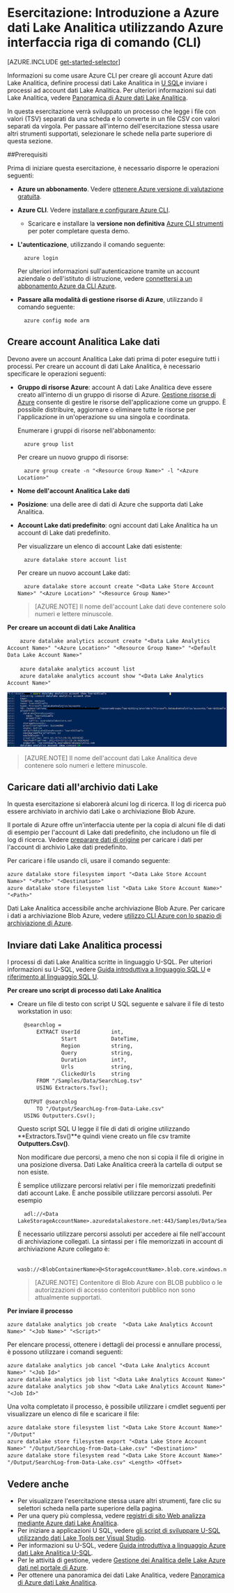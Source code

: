 <properties 
   pageTitle="Guida introduttiva di Azure dati Lake Analitica tramite l'interfaccia della riga di comando Azure | Microsoft Azure" 
   description="Informazioni su come utilizzare l'interfaccia della riga di comando di Azure per creare un account di archivio Lake dati, creare un processo dati Lake Analitica utilizzando U SQL e inviare il processo. " 
   services="data-lake-analytics" 
   documentationCenter="" 
   authors="edmacauley" 
   manager="jhubbard" 
   editor="cgronlun"/>
 
<tags
   ms.service="data-lake-analytics"
   ms.devlang="na"
   ms.topic="hero-article"
   ms.tgt_pltfrm="na"
   ms.workload="big-data" 
   ms.date="05/16/2016"
   ms.author="edmaca"/>

# <a name="tutorial-get-started-with-azure-data-lake-analytics-using-azure-command-line-interface-cli"></a>Esercitazione: Introduzione a Azure dati Lake Analitica utilizzando Azure interfaccia riga di comando (CLI)

[AZURE.INCLUDE [get-started-selector](../../includes/data-lake-analytics-selector-get-started.md)]


Informazioni su come usare Azure CLI per creare gli account Azure dati Lake Analitica, definire processi dati Lake Analitica in [U SQL](data-lake-analytics-u-sql-get-started.md)e inviare i processi ad account dati Lake Analitica. Per ulteriori informazioni sui dati Lake Analitica, vedere [Panoramica di Azure dati Lake Analitica](data-lake-analytics-overview.md).

In questa esercitazione verrà sviluppato un processo che legge i file con valori (TSV) separati da una scheda e lo converte in un file CSV con valori separati da virgola. Per passare all'interno dell'esercitazione stessa usare altri strumenti supportati, selezionare le schede nella parte superiore di questa sezione.

##<a name="prerequisites"></a>Prerequisiti

Prima di iniziare questa esercitazione, è necessario disporre le operazioni seguenti:

- **Azure un abbonamento**. Vedere [ottenere Azure versione di valutazione gratuita](https://azure.microsoft.com/pricing/free-trial/).
- **Azure CLI**. Vedere [installare e configurare Azure CLI](../xplat-cli-install.md).
    - Scaricare e installare la **versione non definitiva** [Azure CLI strumenti](https://github.com/MicrosoftBigData/AzureDataLake/releases) per poter completare questa demo.
- **L'autenticazione**, utilizzando il comando seguente:

        azure login
    Per ulteriori informazioni sull'autenticazione tramite un account aziendale o dell'istituto di istruzione, vedere [connettersi a un abbonamento Azure da CLI Azure](../xplat-cli-connect.md).
- **Passare alla modalità di gestione risorse di Azure**, utilizzando il comando seguente:

        azure config mode arm
        
## <a name="create-data-lake-analytics-account"></a>Creare account Analitica Lake dati

Devono avere un account Analitica Lake dati prima di poter eseguire tutti i processi. Per creare un account di dati Lake Analitica, è necessario specificare le operazioni seguenti:

- **Gruppo di risorse Azure**: account A dati Lake Analitica deve essere creato all'interno di un gruppo di risorse di Azure. [Gestione risorse di Azure](../azure-resource-manager/resource-group-overview.md) consente di gestire le risorse dell'applicazione come un gruppo. È possibile distribuire, aggiornare o eliminare tutte le risorse per l'applicazione in un'operazione su una singola e coordinata.  

    Enumerare i gruppi di risorse nell'abbonamento:
    
        azure group list 
    
    Per creare un nuovo gruppo di risorse:

        azure group create -n "<Resource Group Name>" -l "<Azure Location>"

- **Nome dell'account Analitica Lake dati**
- **Posizione**: una delle aree di dati di Azure che supporta dati Lake Analitica.
- **Account Lake dati predefinito**: ogni account dati Lake Analitica ha un account di Lake dati predefinito.

    Per visualizzare un elenco di account Lake dati esistente:
    
        azure datalake store account list

    Per creare un nuovo account Lake dati:

        azure datalake store account create "<Data Lake Store Account Name>" "<Azure Location>" "<Resource Group Name>"

    > [AZURE.NOTE] Il nome dell'account Lake dati deve contenere solo numeri e lettere minuscole.



**Per creare un account di dati Lake Analitica**

        azure datalake analytics account create "<Data Lake Analytics Account Name>" "<Azure Location>" "<Resource Group Name>" "<Default Data Lake Account Name>"

        azure datalake analytics account list
        azure datalake analytics account show "<Data Lake Analytics Account Name>"          

![Dati Lake Analitica mostra account](./media/data-lake-analytics-get-started-cli/data-lake-analytics-show-account-cli.png)

> [AZURE.NOTE] Il nome dell'account dati Lake Analitica deve contenere solo numeri e lettere minuscole.


## <a name="upload-data-to-data-lake-store"></a>Caricare dati all'archivio dati Lake

In questa esercitazione si elaborerà alcuni log di ricerca.  Il log di ricerca può essere archiviato in archivio dati Lake o archiviazione Blob Azure. 

Il portale di Azure offre un'interfaccia utente per la copia di alcuni file di dati di esempio per l'account di Lake dati predefinito, che includono un file di log di ricerca. Vedere [preparare dati di origine](data-lake-analytics-get-started-portal.md#prepare-source-data) per caricare i dati per l'account di archivio Lake dati predefinito.

Per caricare i file usando cli, usare il comando seguente:

    azure datalake store filesystem import "<Data Lake Store Account Name>" "<Path>" "<Destination>"
    azure datalake store filesystem list "<Data Lake Store Account Name>" "<Path>"

Dati Lake Analitica accessibile anche archiviazione Blob Azure.  Per caricare i dati a archiviazione Blob Azure, vedere [utilizzo CLI Azure con lo spazio di archiviazione di Azure](../storage/storage-azure-cli.md).

## <a name="submit-data-lake-analytics-jobs"></a>Inviare dati Lake Analitica processi

I processi di dati Lake Analitica scritte in linguaggio U-SQL. Per ulteriori informazioni su U-SQL, vedere [Guida introduttiva a linguaggio SQL U](data-lake-analytics-u-sql-get-started.md) e [riferimento al linguaggio SQL U](http://go.microsoft.com/fwlink/?LinkId=691348).

**Per creare uno script di processo dati Lake Analitica**

- Creare un file di testo con script U SQL seguente e salvare il file di testo workstation in uso:

        @searchlog =
            EXTRACT UserId          int,
                    Start           DateTime,
                    Region          string,
                    Query           string,
                    Duration        int?,
                    Urls            string,
                    ClickedUrls     string
            FROM "/Samples/Data/SearchLog.tsv"
            USING Extractors.Tsv();
        
        OUTPUT @searchlog   
            TO "/Output/SearchLog-from-Data-Lake.csv"
        USING Outputters.Csv();

    Questo script SQL U legge il file di dati di origine utilizzando **Extractors.Tsv()**e quindi viene creato un file csv tramite **Outputters.Csv()**. 
    
    Non modificare due percorsi, a meno che non si copia il file di origine in una posizione diversa.  Dati Lake Analitica creerà la cartella di output se non esiste.
    
    È semplice utilizzare percorsi relativi per i file memorizzati predefiniti dati account Lake. È anche possibile utilizzare percorsi assoluti.  Per esempio 
    
        adl://<Data LakeStorageAccountName>.azuredatalakestore.net:443/Samples/Data/SearchLog.tsv
        
    È necessario utilizzare percorsi assoluti per accedere ai file nell'account di archiviazione collegati.  La sintassi per i file memorizzati in account di archiviazione Azure collegato è:
    
        wasb://<BlobContainerName>@<StorageAccountName>.blob.core.windows.net/Samples/Data/SearchLog.tsv

    >[AZURE.NOTE] Contenitore di Blob Azure con BLOB pubblico o le autorizzazioni di accesso contenitori pubblico non sono attualmente supportati.      

    
**Per inviare il processo**


    azure datalake analytics job create  "<Data Lake Analytics Account Name>" "<Job Name>" "<Script>"
    
    
Per elencare processi, ottenere i dettagli dei processi e annullare processi, è possono utilizzare i comandi seguenti:

    azure datalake analytics job cancel "<Data Lake Analytics Account Name>" "<Job Id>"
    azure datalake analytics job list "<Data Lake Analytics Account Name>"
    azure datalake analytics job show "<Data Lake Analytics Account Name>" "<Job Id>"

Una volta completato il processo, è possibile utilizzare i cmdlet seguenti per visualizzare un elenco di file e scaricare il file:
    
    azure datalake store filesystem list "<Data Lake Store Account Name>" "/Output"
    azure datalake store filesystem export "<Data Lake Store Account Name>" "/Output/SearchLog-from-Data-Lake.csv" "<Destination>"
    azure datalake store filesystem read "<Data Lake Store Account Name>" "/Output/SearchLog-from-Data-Lake.csv" <Length> <Offset>

## <a name="see-also"></a>Vedere anche

- Per visualizzare l'esercitazione stessa usare altri strumenti, fare clic su selettori scheda nella parte superiore della pagina.
- Per una query più complessa, vedere [registri di sito Web analizza mediante Azure dati Lake Analitica](data-lake-analytics-analyze-weblogs.md).
- Per iniziare a applicazioni U SQL, vedere [gli script di sviluppare U-SQL utilizzando dati Lake Tools per Visual Studio](data-lake-analytics-data-lake-tools-get-started.md).
- Per informazioni su U-SQL, vedere [Guida introduttiva a linguaggio Azure dati Lake Analitica U-SQL](data-lake-analytics-u-sql-get-started.md).
- Per le attività di gestione, vedere [Gestione dei Analitica delle Lake Azure dati nel portale di Azure](data-lake-analytics-manage-use-portal.md).
- Per ottenere una panoramica dei dati Lake Analitica, vedere [Panoramica di Azure dati Lake Analitica](data-lake-analytics-overview.md).

